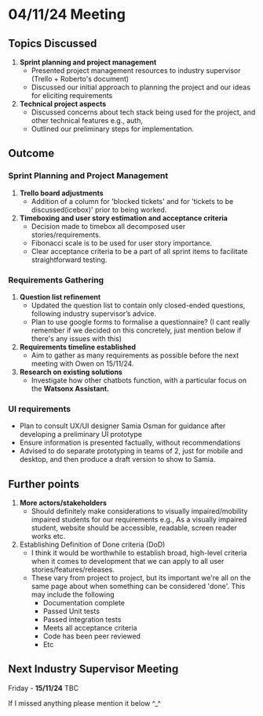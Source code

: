 # 04/11/24 Meeting

## Topics Discussed

1. **Sprint planning and project management**
    - Presented project management resources to industry supervisor (Trello + Roberto's document)
    - Discussed our initial approach to planning the project and our ideas for eliciting requirements
2. **Technical project aspects**
    - Discussed concerns about tech stack being used for the project, and other technical features e.g., auth,
    - Outlined our preliminary steps for implementation.

## Outcome

### Sprint Planning and Project Management

1. **Trello board adjustments**
    - Addition of a column for 'blocked tickets' and for 'tickets to be discussed(icebox)' prior to being worked.
2. **Timeboxing and user story estimation and acceptance criteria**
    - Decision made to timebox all decomposed user stories/requirements.
    - Fibonacci scale is to be used for user story importance.
    - Clear acceptance criteria to be a part of all sprint items to facilitate straightforward testing.

### Requirements Gathering

1. **Question list refinement**
    - Updated the question list to contain only closed-ended questions, following industry supervisor’s advice.
    - Plan to use google forms to formalise a questionnaire? (I cant really remember if we decided on this concretely, just mention below if there's any issues with this)
2. **Requirements timeline established**
    - Aim to gather as many requirements as possible before the next meeting with Owen on 15/11/24.
3. **Research on existing solutions**
    - Investigate how other chatbots function, with a particular focus on the **Watsonx Assistant.**

### UI requirements

- Plan to consult UX/UI designer Samia Osman for guidance after developing a preliminary UI prototype
- Ensure information is presented factually, without recommendations
- Advised to do separate prototyping in teams of 2, just for mobile and desktop, and then produce a draft version to show to Samia.

## Further points

1. **More actors/stakeholders**
    - Should definitely make considerations to visually impaired/mobility impaired students for our requirements e.g., As a visually impaired student, website should be accessible, readable, screen reader works etc.
2. Establishing Definition of Done criteria (DoD)
    - I think it would be worthwhile to establish broad, high-level criteria when it comes to development that we can apply to all user stories/features/releases.
    - These vary from project to project, but its important we're all on the same page about when something can be considered 'done'. This may include the following
        - Documentation complete
        - Passed Unit tests
        - Passed integration tests
        - Meets all acceptance criteria
        - Code has been peer reviewed
        - Etc

## Next Industry Supervisor Meeting

Friday - **15/11/24** TBC

If I missed anything please mention it below ^_^
